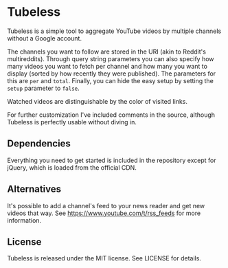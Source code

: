 # Tubeless

Tubeless is a simple tool to aggregate YouTube videos by multiple channels without a Google account.

The channels you want to follow are stored in the URI (akin to Reddit's multireddits). Through query string parameters you can also specify how many videos you want to fetch per channel and how many you want to display (sorted by how recently they were published). The parameters for this are `per` and `total`. Finally, you can hide the easy setup by setting the `setup` parameter to `false`.

Watched videos are distinguishable by the color of visited links.

For further customization I've included comments in the source, although Tubeless is perfectly usable without diving in.

## Dependencies

Everything you need to get started is included in the repository except for jQuery, which is loaded from the official CDN.

## Alternatives

It's possible to add a channel's feed to your news reader and get new videos that way. See https://www.youtube.com/t/rss_feeds for more information.

## License

Tubeless is released under the MIT license. See LICENSE for details.
